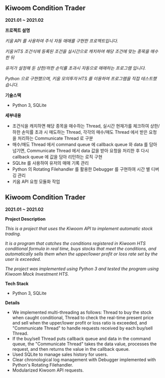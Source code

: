 ## Kiwoom Condition Trader

**2021.01 ~ 2021.02**

**프로젝트 설명**

*키움 API 를 사용하여 주식 자동 매매를 구현한 프로젝트입니다.*

*키움* *HTS* *조건식에 등록된 조건을 실시간으로 캐치하여 해당 조건에 맞는 종목을 매수한 뒤*

*유저가 설정해 둔 상한/하한 손익률 초과시 자동으로 매매하는 프로그램 입니다.*

*Python 으로 구현했으며, 키움 모의투자 HTS 를 이용하여 프로그램을 직접 테스트했습니다.*

**기술스택**

- Python 3,  SQLite

**세부내용**

- 조건식을 캐치하면 해당 종목을 매수하는 Thread, 실시간 현재가를 체크하여 상한/하한 손익률 초과 시 매도하는 Thread, 각각의 매수/매도 Thread 에서 받은 요청을 처리하는 Communicate Thread 로 구분
- 매수/매도 Thread 에서 command queue 에 callback queue 와 data 를 담아 넘기면, Communicate Thread 에서 data 값을 받아 요청을 처리한 후 다시 callback queue 에 값을 담아 리턴하는 로직 구현
- SQLite 를 사용하여 유저의 매매 기록 관리
- Python 의 Rotating Filehandler 를 활용한 Debugger 를 구현하여 시간 별 디버깅 관리
- 키움 API 요청 모듈화 작업


## Kiwoom Condition Trader

**2021.01 ~ 2021.02**

**Project Description**

*This is a project that uses the Kiwoom API to implement automatic stock trading.*

*It is a program that catches the conditions registered in Kiwoom HTS conditional formula in real time, buys stocks that meet the conditions, and automatically sells them when the upper/lower profit or loss rate set by the user is exceeded.*

*The project was implemented using Python 3 and tested the program using Kiwoom Mock Investment HTS.*

**Tech Stack**

- Python 3,  SQLite

**Details**

- We implemented multi-threading as follows: Thread to buy the stock when caught conditional, Thread to check the real-time present price and sell when the upper/lower profit or loss ratio is exceeded, and "Communicate Thread" to handle requests received by each buy/sell Thread.
- If the buy/sell Thread puts callback queue and data in the command queue, the "Communicate Thread" takes the data value, processes the request, and then returns the value in the callback queue.
- Used SQLite to manage sales history for users.
- Clear chronological log management with Debugger implemented with Python's Rotating Filehandler.
- Modularized Kiwoom API requests.

